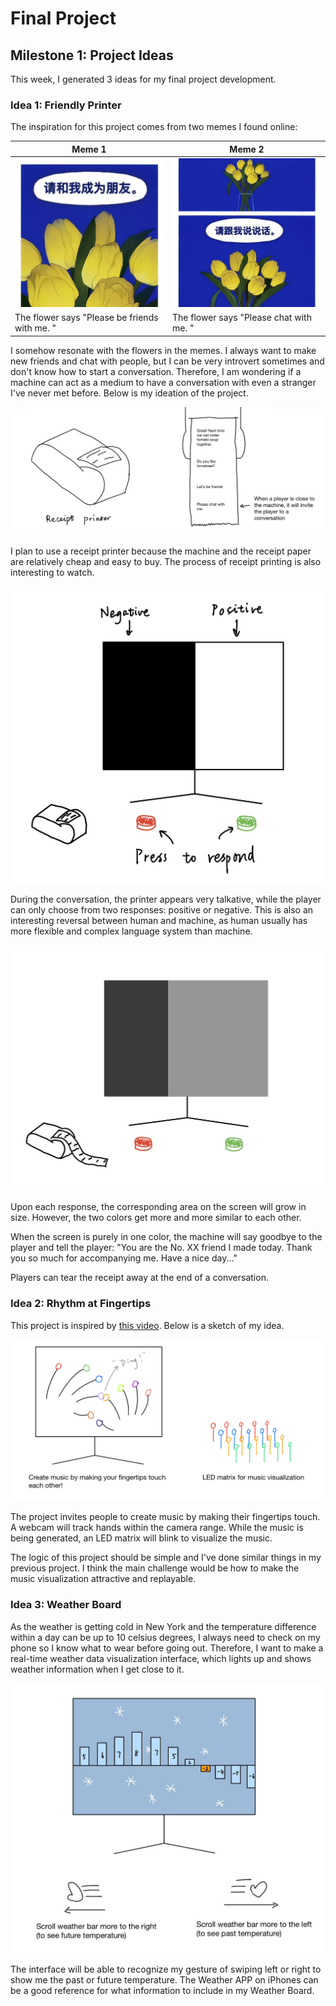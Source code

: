# Final Project
## Milestone 1: Project Ideas

This week, I generated 3 ideas for my final project development. 

### Idea 1: Friendly Printer
The inspiration for this project comes from two memes I found online: 

| Meme 1      | Meme 2 |
| ----------- | ----------- |
| ![](./imgs/idea1-meme1.jpg)      | ![](./imgs/idea1-meme2.jpg)      |
| The flower says "Please be friends with me. "   | The flower says "Please chat with me. "        |

I somehow resonate with the flowers in the memes. I always want to make new friends and chat with people, but I can be very introvert sometimes and don't know how to start a conversation. Therefore, I am wondering if a machine can act as a medium to have a conversation with even a stranger I've never met before. Below is my ideation of the project. 

![](./imgs/idea1-1.jpg)

I plan to use a receipt printer because the machine and the receipt paper are relatively cheap and easy to buy. The process of receipt printing is also interesting to watch. 

![](./imgs/idea1-2.jpg)

During the conversation, the printer appears very talkative, while the player can only choose from two responses: positive or negative. This is also an interesting reversal between human and machine, as human usually has more flexible and complex language system than machine. 

![](./imgs/idea1-3.jpg)

Upon each response, the corresponding area on the screen will grow in size. However, the two colors get more and more similar to each other. 

When the screen is purely in one color, the machine will say goodbye to the player and tell the player: "You are the No. XX friend I made today. Thank you so much for accompanying me. Have a nice day..."

Players can tear the receipt away at the end of a conversation.  

### Idea 2: Rhythm at Fingertips

This project is inspired by [this video](https://www.youtube.com/watch?v=BboivOblV-A). Below is a sketch of my idea. 

![](./imgs/idea2.jpg)

The project invites people to create music by making their fingertips touch. A webcam will track hands within the camera range. While the music is being generated, an LED matrix will blink to visualize the music. 

The logic of this project should be simple and I've done similar things in my previous project. I think the main challenge would be how to make the music visualization attractive and replayable. 

### Idea 3: Weather Board

As the weather is getting cold in New York and the temperature difference within a day can be up to 10 celsius degrees, I always need to check on my phone so I know what to wear before going out. Therefore, I want to make a real-time weather data visualization interface, which lights up and shows weather information when I get close to it. 

![](./imgs/idea3.jpg)

The interface will be able to recognize my gesture of swiping left or right to show me the past or future temperature. The Weather APP on iPhones can be a good reference for what information to include in my Weather Board. 
